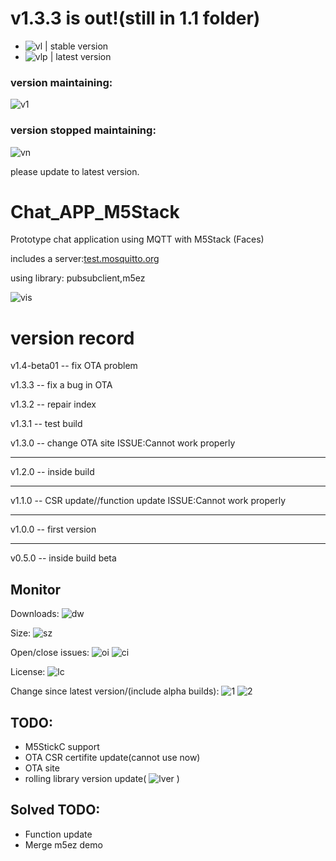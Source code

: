 # v1.3.3 is out!(still in 1.1 folder)  
* ![vl](https://img.shields.io/github/v/release/sysdl132/Chat_APP_M5Stack?style=for-the-badge) | stable version
* ![vlp](https://img.shields.io/github/v/release/sysdl132/Chat_APP_M5Stack?include_prereleases&style=for-the-badge) | latest version
### version maintaining:
![v1](https://img.shields.io/badge/LTS%20rolling%20version%20for%20now%3A-v1.2%2Cv1.3-brightgreen)
### version stopped maintaining:
![vn](https://img.shields.io/badge/stopped%20maintain%20version%3A-v0.5%2Cv1.0%2Cv1.1%2Cv1.2-red)

please update to latest version.
# Chat_APP_M5Stack

Prototype chat application using MQTT with M5Stack (Faces)

includes a server:[test.mosquitto.org](http://test.mosquitto.org)

using library: pubsubclient,m5ez

![vis](https://img.shields.io/github/issues-raw/sysdl132/Chat_APP_M5Stack)
# version record
v1.4-beta01 -- fix OTA problem

v1.3.3 -- fix a bug in OTA

v1.3.2 -- repair index

v1.3.1 -- test build

v1.3.0 -- change OTA site  ISSUE:Cannot work properly

-----------------

v1.2.0 -- inside build

-----------------

v1.1.0 -- CSR update//function update  ISSUE:Cannot work properly

------------------

v1.0.0 -- first version

------------------

v0.5.0 -- inside build beta

## Monitor
Downloads:  ![dw](https://img.shields.io/github/downloads/sysdl132/Chat_APP_M5Stack/total?style=for-the-badge)

Size:  ![sz](https://img.shields.io/github/repo-size/sysdl132/Chat_APP_M5Stack?style=for-the-badge)

Open/close issues: ![oi](https://img.shields.io/github/issues-raw/sysdl132/Chat_APP_M5Stack?style=for-the-badge)  ![ci](https://img.shields.io/github/issues-closed-raw/sysdl132/chat_app_m5stack?style=for-the-badge)

License:  ![lc](https://img.shields.io/github/license/sysdl132/chat_app_m5stack)

Change since latest version/(include alpha builds):  ![1](https://img.shields.io/github/commits-since/sysdl132/chat_app_m5stack/latest/master?style=for-the-badge)   ![2](https://img.shields.io/github/commits-since/sysdl132/chat_app_m5stack/latest/master?include_prereleases&style=for-the-badge)
## TODO:
- M5StickC support
- OTA CSR certifite update(cannot use now)
- OTA site
- rolling library version update( ![lver](https://img.shields.io/badge/LTS%20rolling%20version%20for%20now%3A-v1.3-brightgreen) )
## Solved TODO:
- Function update
- Merge m5ez demo
